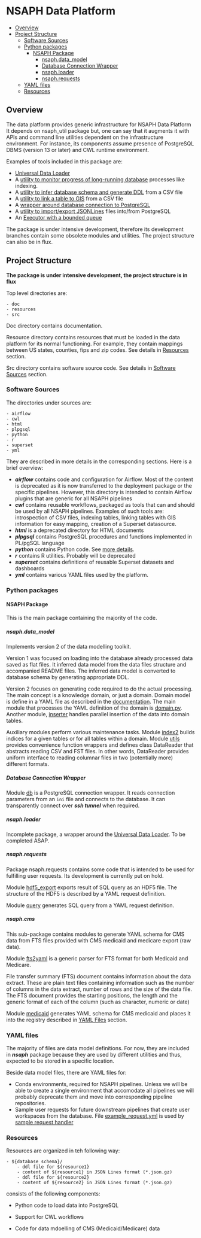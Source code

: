 NSAPH Data Platform
===================

<!-- toc -->

- [Overview](#overview)
- [Project Structure](#project-structure)
  * [Software Sources](#software-sources)
  * [Python packages](#python-packages)
    + [NSAPH Package](#nsaph-package)
      - [nsaph.data_model](#nsaphdata_model)
      - [Database Connection Wrapper](#database-connection-wrapper)
      - [nsaph.loader](#nsaphloader)
      - [nsaph.requests](#nsaphrequests)
  * [YAML files](#yaml-files)
  * [Resources](#resources)

<!-- tocstop -->

## Overview
The data platform provides generic infrastructure for NSAPH Data Platform
It depends on nsaph_util package but, one can say that it augments it
with APIs and command line utilities dependent on the infrastructure 
environment. For instance, its components assume presence of PostgreSQL
DBMS (version 13 or later) and CWL runtime environment.

Examples of tools included in this package are:

* [Universal Data Loader](doc/Datamodels.md)
* A [utility to monitor progress of long-running database](src/python/nsaph/index.py)
    processes like indexing.
* A [utility to infer database schema and generate DDL](src/python/nsaph/analyze.py)
    from a CSV file
* A [utility to link a table to GIS](src/python/nsaph/link_gis.py)
  from a CSV file
* A [wrapper around database connection to PostgreSQL](#database-connection-wrapper)
* A [utility to import/export JSONLines](src/python/nsaph/link_gis.py)
    files into/from PostgreSQL
* An [Executor with a bounded queue](src/python/util/executors.py)

The package is under intensive development, therefore its 
development branches contain some obsolete modules and utilities.
The project structure can also be in flux.

## Project Structure

**The package is under intensive development, the
project structure is in flux**

Top level directories are:

    - doc
    - resources
    - src

Doc directory contains documentation.

Resource directory contains resources that must be loaded in 
the data platform for its normal functioning. For example,
they contain mappings between US states, counties, fips and zip codes.
See details in [Resources](#Resources) section.

Src directory contains software source code. 
See details in [Software Sources](#software-sources) section.

### Software Sources

The directories under sources are:

    - airflow
    - cwl
    - html
    - plpgsql
    - python
    - r
    - superset
    - yml

They are described in more details in the corresponding sections. 
Here is a brief overview:

* _**airflow**_ contains code and configuration for Airflow. 
  Most of the content is deprecated as it is now transferred
  to the deployment package or the specific pipelines. However,
  this directory is intended to contain Airflow plugins that are
  generic for all NSAPH pipelines
* **_cwl_** contains reusable workflows, packaged as tools 
    that can and should be used by
    all NSAPH pipelines. Examples of such tools
    are: introspection of CSV files, indexing tables, linking
    tables with GIS information for easy mapping, creation of a 
    Superset datasource.
* **_html_** is a deprecated directory for HTML documents
* **_plpgsql_** contains PostgreSQL procedures and functions
    implemented in PL/pgSQL language
* **_python_** contains Python code. See [more details](#python-packages).
* **_r_** contains R utilities. Probably will be deprecated
* **_superset_** contains definitions of reusable Superset 
    datasets and dashboards
* **_yml_** contains various YAML files used by the platform.

### Python packages

#### NSAPH Package

This is the main package containing the majority of the code.

##### nsaph.data_model

Implements version 2 of the data modelling toolkit. 

Version 1 was focused on loading into the database already 
processed data saved as flat files. It inferred data 
model from the data files structure and accompanied README 
files. The inferred data model is converted to database schema
by generating appropriate DDL.

Version 2 focuses on generating code required to do the 
actual processing. The main concept is a knowledge domain, or 
just a domain. Domain model is define in a YAML file as
described in the [documentation](doc/Datamodels.md). The main
module that processes the YAML definition of the domain
is [domain.py](src/python/nsaph/data_model/domain.py). Another
module, [inserter](src/python/nsaph/data_model/inserter.py)
handles parallel insertion of the data into domain tables.

Auxiliary modules perform various maintenance tasks. 
Module [index2](src/python/nsaph/data_model/index2.py)
builds indices for a given tables or for all
tables within a domain. 
Module [utils](src/python/nsaph/data_model/utils.py)
provides convenience function wrappers and defines
class DataReader that abstracts reading CSV and FST files.
In other words, DataReader provides uniform interface
to reading columnar files in two (potentially more)
different formats.

##### Database Connection Wrapper

Module [db](src/python/nsaph/db.py) is a PostgreSQL
connection wrapper. It reads connection parameters from
an `ini` file and connects to the database. It can
transparently connect over _**ssh tunnel**_ when required.

##### nsaph.loader

Incomplete package, a wrapper around the 
[Universal Data Loader](doc/Datamodels.md). To be completed 
ASAP.

##### nsaph.requests
Package nsaph.requests contains some code that is
intended to be used for fulfilling user requests. Its 
development is currently put on hold.

Module [hdf5_export](src/python/nsaph/requests/hdf5_export.py) exports
result of SQL query as an HDF5 file. The structure of the HDF5 is
described by a YAML request definition. 

Module [query](src/python/nsaph/requests/query.py) generates SQL query
from a YAML request definition.

##### nsaph.cms

This sub-package contains modules to generate YAML schema for CMS
data from FTS files provided with CMS medicaid and medicare 
export (raw data).

Module [fts2yaml](../tools/cms/src/python/fts2yaml.py) is a generic
parser for FTS format for both Medicaid and Medicare.

File transfer summary (FTS) document contains information about 
the data extract. These are plain text files containing
information such as the number of
columns in the data extract, number of rows and the size of the
data file. The FTS document provides the
starting positions, the length and the generic format of 
each of the column (such as character, numeric or date)  

Module [medicaid](../tools/cms/src/python/medicaid.py) generates YAML 
schema for CMS medicaid and places it into the registry described 
in [YAML Files](#yaml-files) section.


### YAML files
The majority of files are data model definitions. For now, they 
are included in **_nsaph_** package because they are used by 
different utilities and thus, expected to be stored in 
a specific location.

Beside data model files, there are YAML files for:

* Conda environments, required for NSAPH pipelines. Unless we
  will be able to create a single environment that accomodate 
  all pipelines we will probably deprecate them and move 
  into corresponding pipeline repositories. 
* Sample user requests for future downstream pipelines
  that create user workspaces from the database. File 
  [example_request.yml](src/yml/example_request.yaml) is used by
  [sample request handler](src/python/nsaph/requests/hdf5_export.py)

### Resources

Resources are organized in teh following way:

    - ${database schema}/
        - ddl file for ${resource1}
        - content of ${resource1} in JSON Lines format (*.json.gz)
        - ddl file for ${resource2}
        - content of ${resource2} in JSON Lines format (*.json.gz)

consists of the following components:

* Python code to load data into PostgreSQL

* Support for CWL workflows

* Code for data mdoelling of CMS (Medicaid/Medicare) data